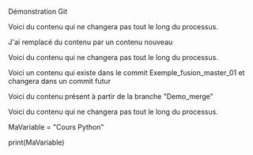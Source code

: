 Démonstration Git

Voici du contenu qui ne changera pas tout le long du processus.

J'ai remplacé du contenu par un contenu nouveau

Voici du contenu qui ne changera pas tout le long du processus.

Voici un contenu qui existe dans le commit Exemple_fusion_master_01 et changera dans un commit futur

Voici du contenu présent à partir de la branche "Demo_merge"

Voici du contenu qui ne changera pas tout le long du processus.

MaVariable = "Cours Python"

print(MaVariable)